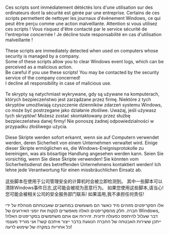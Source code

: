 Ces scripts sont immédiatement détéctés lors d'une utilisation sur des ordinateurs dont la sécurité est gérée par une entreprise.
Certains de ces scripts permettent de nettoyer les journaux d'évènement Windows, ce qui peut être perçu comme une action malveillante.
Attention si vous utilisez ces scripts ! Vous risquez d'être contacté par le service sécurité de l'entreprise concernée !
Je décline toute responsabilité en cas d'utilisation malveillante !
<br/><br/>
These scripts are immediately detected when used on computers whose security is managed by a company.<br/>
Some of these scripts allow you to clear Windows event logs, which can be perceived as a malicious action.<br/>
Be careful if you use these scripts! You may be contacted by the security service of the company concerned!<br/>
I decline all responsibility in case of malicious use.
<br/><br/>
Te skrypty są natychmiast wykrywane, gdy są używane na komputerach, których bezpieczeństwo jest zarządzane przez firmę.
Niektóre z tych skryptów umożliwiają czyszczenie dzienników zdarzeń systemu Windows, co może być postrzegane jako działanie złośliwe.
Uważaj, jeśli używasz tych skryptów! Możesz zostać skontaktowany przez służbę bezpieczeństwa danej firmy!
Nie ponoszę żadnej odpowiedzialności w przypadku złośliwego użycia.
<br/><br/>
Diese Skripte werden sofort erkannt, wenn sie auf Computern verwendet werden, deren Sicherheit von einem Unternehmen verwaltet wird.
Einige dieser Skripte ermöglichen es, die Windows-Ereignisprotokolle zu bereinigen, was als bösartige Handlung angesehen werden kann.
Seien Sie vorsichtig, wenn Sie diese Skripte verwenden! Sie könnten vom Sicherheitsdienst des betreffenden Unternehmens kontaktiert werden!
Ich lehne jede Verantwortung für einen missbräuchlichen Einsatz ab.
<br/><br/>
这些脚本在使用于公司管理安全的计算机时会被立即检测到。
其中一些脚本可以清除Windows事件日志,这可能会被视为恶意行为。
如果您使用这些脚本,请当心!您可能会被相关公司的安全服务部门联系!
如果滥用,我不承担任何责任!
<br/><br/>
אלו הסקריפטים מזוהים מיד כאשר הם משומשים במחשבים שאבטחתם מנוהלת על ידי חברה.
חלק מהסקריפטים האלה מאפשרים לנקות את יומני האירועים של Windows, דבר שעלול להיתפס כפעולה זדונית.
זהירות אם אתם משתמשים בסקריפטים האלה! ייתכן ששירות האבטחה של החברה הנוגעת בדבר ייצור איתכם קשר!
אני מוריד מעצמי כל אחריות במקרה של שימוש לרעה!

<br/><br/>

